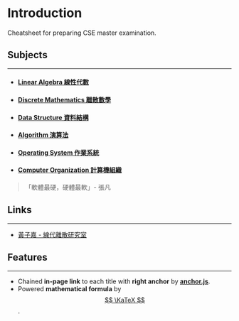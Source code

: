 # Introduction
<!-- notoc -->

Cheatsheet for preparing CSE master examination.

## Subjects
---
- #### [Linear Algebra 線性代數](LinearAlgebra/README.md)  
- #### [Discrete Mathematics 離散數學](DiscreteMathematics/README.md)  
- #### [Data Structure 資料結構](DataStructure/README.md)  
- #### [Algorithm 演算法](Algorithm/README.md)  
- #### [Operating System 作業系統](OperatingSystem/README.md)  
- #### [Computer Organization 計算機組織](ComputerOrganization/README.md)
> 「軟體最硬，硬體最軟」- 張凡

## Links
---
- [黃子嘉 - 線代離散研究室](https://groups.google.com/group/zjhwang "黃子嘉 - 線代離散研究室")

## Features
---
- Chained **in-page link** to each title with **right anchor** by **[anchor.js](https://www.bryanbraun.com/anchorjs/)**.
- Powered **mathematical formula** by [$$ \KaTeX $$](https://katex.org/).

